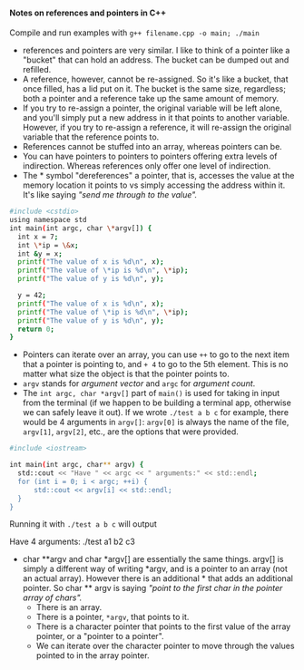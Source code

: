 #### Notes on references and pointers in C++

Compile and run examples with `g++ filename.cpp -o main; ./main`

* references and pointers are very similar. I like to think of a pointer like a "bucket" that can hold an address. The bucket can be dumped out and refilled.
* A reference, however, cannot be re-assigned. So it's like a bucket, that once filled, has a lid put on it. The bucket is the same size, regardless; both a pointer and a reference take up the same amount of memory.
* If you try to re-assign a pointer, the original variable will be left alone, and you'll simply put a new address in it that points to another variable. However, if you try to re-assign a reference, it will re-assign the original variable that the reference points to.
* References cannot be stuffed into an array, whereas pointers can be.
* You can have pointers to pointers to pointers offering extra levels of indirection. Whereas references only offer one level of indirection.
* The \* symbol "dereferences" a pointer, that is, accesses the value at the memory location it points to vs simply accessing the address within it. It's like saying *"send me through to the value".*

```sh
#include <cstdio>
using namespace std
int main(int argc, char \*argv[]) {
  int x = 7;
  int \*ip = \&x;
  int &y = x;
  printf("The value of x is %d\n", x);
  printf("The value of \*ip is %d\n", \*ip);
  printf("The value of y is %d\n", y);

  y = 42;
  printf("The value of x is %d\n", x);
  printf("The value of \*ip is %d\n", \*ip);
  printf("The value of y is %d\n", y);
  return 0;
}
```

* Pointers can iterate over an array, you can use `++` to go to the next item that a pointer is pointing to, and `+ 4` to go to the 5th element. This is no matter what size the object is that the pointer points to.
* `argv` stands for *argument vector* and `argc` for *argument count*.
* The `int argc, char *argv[]` part of `main()` is used for taking in input from the terminal (if we happen to be building a terminal app, otherwise we can safely leave it out). If we wrote `./test a b c` for example, there would be 4 arguments in `argv[]`: `argv[0]` is always the name of the file, `argv[1]`, `argv[2]`, etc., are the options that were provided.

```sh
#include <iostream>

int main(int argc, char** argv) {
  std::cout << "Have " << argc << " arguments:" << std::endl;
  for (int i = 0; i < argc; ++i) {
      std::cout << argv[i] << std::endl;
  }
}
```

  Running it with `./test a b c` will output

  Have 4 arguments:
  ./test
  a1
  b2
  c3

* char \*\*argv and char \*argv[] are essentially the same things. argv[] is simply a different way of writing \*argv, and is a pointer to an array (not an actual array). However there is an additional \* that adds an additional pointer. So char \*\* argv is saying *"point to the first char in the pointer array of chars".*
  * There is an array.
  * There is a pointer, `*argv`, that points to it.
  * There is a character pointer that points to the first value of the array pointer, or a "pointer to a pointer".
  * We can iterate over the character pointer to move through the values pointed to in the array pointer.
